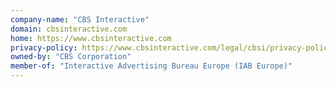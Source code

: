 ```yaml
---
company-name: "CBS Interactive"
domain: cbsinteractive.com
home: https://www.cbsinteractive.com
privacy-policy: https://www.cbsinteractive.com/legal/cbsi/privacy-policy
owned-by: "CBS Corporation"
member-of: "Interactive Advertising Bureau Europe (IAB Europe)"
---
```




